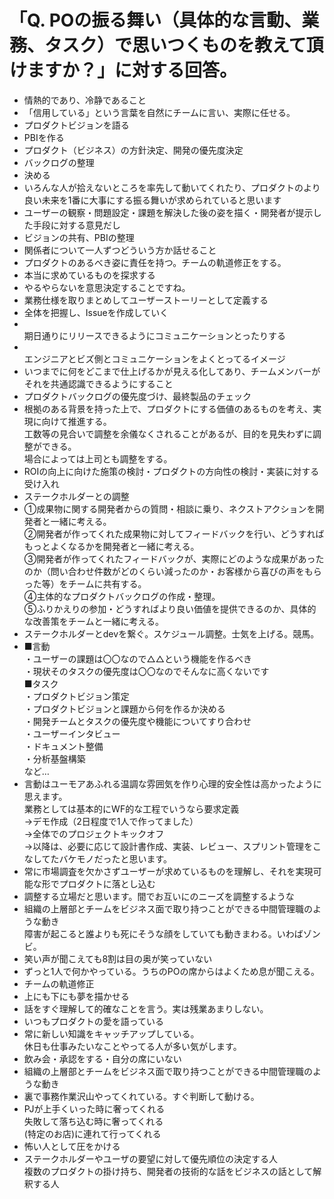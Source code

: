 # 「Q. POの振る舞い（具体的な言動、業務、タスク）で思いつくものを教えて頂けますか？」に対する回答。
* 情熱的であり、冷静であること
* 「信用している」という言葉を自然にチームに言い、実際に任せる。
* プロダクトビジョンを語る
* PBIを作る
* プロダクト（ビジネス）の方針決定、開発の優先度決定
* バックログの整理
* 決める
* いろんな人が拾えないところを率先して動いてくれたり、プロダクトのより良い未来を1番に大事にする振る舞いが求められていると思います
* ユーザーの観察・問題設定・課題を解決した後の姿を描く・開発者が提示した手段に対する意見だし
* ビジョンの共有、PBIの整理
* 関係者について一人ずつどういう方か話せること
* プロダクトのあるべき姿に責任を持つ。チームの軌道修正をする。
* 本当に求めているものを探求する
* やるやらないを意思決定することですね。
* 業務仕様を取りまとめしてユーザーストーリーとして定義する
* 全体を把握し、Issueを作成していく
* <br>期日通りにリリースできるようにコミュニケーションとったりする
* <br>エンジニアとビズ側とコミュニケーションをよくとってるイメージ
* いつまでに何をどこまで仕上げるかが見える化してあり、チームメンバーがそれを共通認識できるようにすること
* プロダクトバックログの優先度づけ、最終製品のチェック
* 根拠のある背景を持った上で、プロダクトにする価値のあるものを考え、実現に向けて推進する。
<br>工数等の見合いで調整を余儀なくされることがあるが、目的を見失わずに調整ができる。
<br>場合によっては上司とも調整をする。
* ROIの向上に向けた施策の検討・プロダクトの方向性の検討・実装に対する受け入れ
* ステークホルダーとの調整
* ①成果物に関する開発者からの質問・相談に乗り、ネクストアクションを開発者と一緒に考える。
<br>②開発者が作ってくれた成果物に対してフィードバックを行い、どうすればもっとよくなるかを開発者と一緒に考える。
<br>③開発者が作ってくれたフィードバックが、実際にどのような成果があったのか（問い合わせ件数がどのくらい減ったのか・お客様から喜びの声をもらった等）をチームに共有する。
<br>④主体的なプロダクトバックログの作成・整理。
<br>⑤ふりかえりの参加・どうすればより良い価値を提供できるのか、具体的な改善策をチームと一緒に考える。
* ステークホルダーとdevを繋ぐ。スケジュール調整。士気を上げる。競馬。
* ■言動
<br>・ユーザーの課題は〇〇なので△△という機能を作るべき
<br>・現状そのタスクの優先度は〇〇なのでそんなに高くないです
<br>■タスク
<br>・プロダクトビジョン策定
<br>・プロダクトビジョンと課題から何を作るか決める
<br>・開発チームとタスクの優先度や機能についてすり合わせ
<br>・ユーザーインタビュー
<br>・ドキュメント整備
<br>・分析基盤構築
<br>など…
* 言動はユーモアあふれる温調な雰囲気を作り心理的安全性は高かったように思えます。
<br>業務としては基本的にWF的な工程でいうなら要求定義
<br>->デモ作成（2日程度で1人で作ってました）
<br>->全体でのプロジェクトキックオフ
<br>->以降は、必要に応じて設計書作成、実装、レビュー、スプリント管理をこなしてたバケモノだったと思います。
* 常に市場調査を欠かさずユーザーが求めているものを理解し、それを実現可能な形でプロダクトに落とし込む
* 調整する立場だと思います。間でお互いにのニーズを調整するような
* 組織の上層部とチームをビジネス面で取り持つことができる中間管理職のような動き
<br>障害が起こると誰よりも死にそうな顔をしていても動きまわる。いわばゾンビ。
* 笑い声が聞こえても8割は目の奥が笑っていない
* ずっと1人で何かやっている。うちのPOの席からはよくため息が聞こえる。
* チームの軌道修正
* 上にも下にも夢を描かせる
* 話をすぐ理解して的確なことを言う。実は残業あまりしない。
* いつもプロダクトの愛を語っている
* 常に新しい知識をキャッチアップしている。
<br>休日も仕事みたいなことやってる人が多い気がします。
* 飲み会・承認をする・自分の席にいない
* 組織の上層部とチームをビジネス面で取り持つことができる中間管理職のような動き
* 裏で事務作業沢山やってくれている。すぐ判断して動ける。
* PJが上手くいった時に奢ってくれる
<br>失敗して落ち込む時に奢ってくれる
<br>(特定のお店)に連れて行ってくれる
* 怖い人として圧をかける
* ステークホルダーやユーザの要望に対して優先順位の決定する人
<br>複数のプロダクトの掛け持ち、開発者の技術的な話をビジネスの話として解釈する人